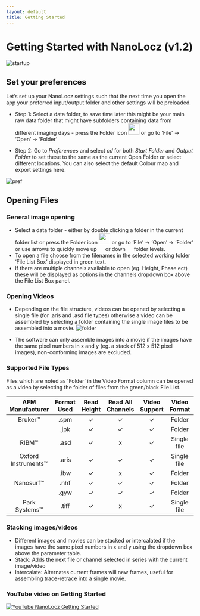 ```yaml
---
layout: default
title: Getting Started 
---
```


# Getting Started with NanoLocz (v1.2)

![startup](https://github.com/George-R-Heath/NanoLocz/assets/90329395/fdc193f1-b746-474a-8b3c-4d792244e074)

## Set your preferences
Let’s set up your NanoLocz settings such that the next time you open the app your preferred input/output folder and other settings will be preloaded.
* Step 1: Select a data folder, to save time later this might be your main raw data folder that might have subfolders containing data from different imaging days - press the Folder icon <img src="https://github.com/George-R-Heath/NanoLocz/assets/90329395/9ed0f385-3cf8-415e-a539-d2e45b511eab" width="30"> or go to ‘File’ -> ‘Open’ -> ‘Folder’

* Step 2: Go to _Preferences_ and select *cd* for both *Start Folder* and *Output Folder* to set these to the same as the current Open Folder or select different locations. You can also select the default Colour map and export settings here.

![pref](https://github.com/George-R-Heath/NanoLocz/assets/90329395/e888bcc0-7718-41e0-b49f-5d6b96c2337e)

## Opening Files
### General image opening
* Select a data folder - either by double clicking a folder in the current folder list or press the Folder icon <img src="https://github.com/George-R-Heath/NanoLocz/assets/90329395/9ed0f385-3cf8-415e-a539-d2e45b511eab" width="30"> or go to ‘File’ -> ‘Open’ -> ‘Folder’ or use arrows to quickly move up <img src="https://github.com/George-R-Heath/NanoLocz/assets/90329395/6a58b06a-3ccb-449b-8e7a-cb16b4d160ba" width="15"> or down  <img src="https://github.com/George-R-Heath/NanoLocz/assets/90329395/9f6e637a-e883-4fe0-9c12-1a9f6e1f8c77" width="15"> folder levels.
* To open a file choose from the filenames in the selected working folder ‘File List Box’ displayed in green text.
* If there are multiple channels available to open (eg. Height, Phase ect) these will be displayed as options in the channels dropdown box above the File List Box panel.

### Opening Videos
* Depending on the file structure, videos can be opened by selecting a single file (for .aris and .asd file types) otherwise a video can be assembled by selecting a folder containing the single image files to be assembled into a movie.
![folder](https://github.com/George-R-Heath/NanoLocz/assets/90329395/77a43b94-c40f-4263-990d-e50897948a86)

* The software can only assemble images into a movie if the images have the same pixel numbers in x and y (eg. a stack of 512 x 512 pixel images), non-conforming images are excluded.   

### Supported File Types
Files which are noted as 'Folder' in the Video Format column can be opened as a video by selecting the folder of files from the green/black File List.

|AFM Manufacturer|Format Used|Read Height|Read All Channels|Video Support|Video Format|Author/Source|
|:---:|:---:|:---:|:---:|:---:|:---:|:---:| 
|Bruker™|.spm|✓|✓|✓|Folder|[J. D. Groot](https://uk.mathworks.com/matlabcentral/fileexchange/11515-open-nanoscope-6-afm-images?tab=discussions)|
| |.jpk|✓|✓|✓|Folder|[R. D. Ortuso](https://uk.mathworks.com/matlabcentral/fileexchange/68760-open_jpk)|
|RIBM™|.asd|✓|x|✓|Single file|G. Tagiltsev & S. Scheuring|
|Oxford Instruments™|.aris|✓|✓|✓|Single file| NanoLocz |
| |.ibw|✓|x|✓|Folder|[J. Bialek](https://uk.mathworks.com/matlabcentral/fileexchange/42679-igor-pro-file-format-ibw-to-matlab-variable)|
|Nanosurf™|.nhf|✓|✓|✓|Folder| NanoLocz |
| |.gyw|✓|✓|✓|Folder|[E. L. Fricke](https://uk.mathworks.com/matlabcentral/fileexchange/32893-gwyddion-file-importer)|
|Park Systems™|.tiff|✓|x|✓|Single file|NanoLocz|

### Stacking images/videos
* Different images and movies can be stacked or intercalated if the images have the same pixel numbers in x and y using the dropdown box above the parameter table.
* Stack: Adds the next file or channel selected in series with the current image/video
* Intercalate: Alternates current frames will new frames, useful for assembling trace-retrace into a single movie. 

### YouTube video on Getting Started 
[![YouTube NanoLocz Getting Started](https://img.youtube.com/vi/dX4VoURMAcQ/0.jpg)](https://www.youtube.com/watch?v=dX4VoURMAcQ)
